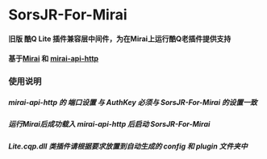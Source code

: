 # SorsJR-For-Mirai

#### 旧版 酷Q Lite 插件兼容层中间件，为在Mirai上运行酷Q老插件提供支持

#### 基于[Mirai](https://github.com/mamoe/mirai) 和 [mirai-api-http](https://github.com/project-mirai/mirai-api-http) 

### 使用说明

##### mirai-api-http 的 端口设置 与 AuthKey 必须与 SorsJR-For-Mirai 的设置一致
##### 运行Mirai后成功载入 mirai-api-http 后启动 SorsJR-For-Mirai
##### Lite.cqp.dll 类插件请根据要求放置到自动生成的 config 和 plugin 文件夹中
